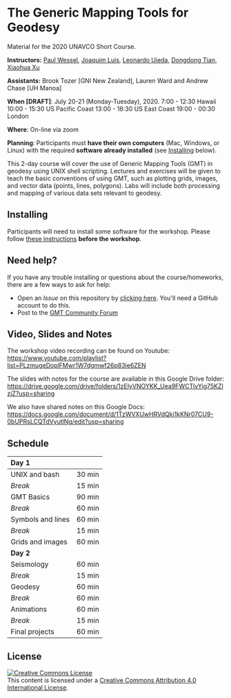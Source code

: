 # The Generic Mapping Tools for Geodesy

Material for the 2020 UNAVCO Short Course.

**Instructors:**
[Paul Wessel](http://www.soest.hawaii.edu/wessel/),
[Joaquim Luis](http://w3.ualg.pt/~jluis/),
[Leonardo Uieda](http://www.leouieda.com),
[Dongdong Tian](https://msu.edu/~tiandong/),
[Xiaohua Xu](https://www.researchgate.net/profile/Xiaohua_Xu7)

**Assistants:**
Brook Tozer [GNI New Zealand], Lauren Ward and Andrew Chase [UH Manoa]

**When [DRAFT]**:
July 20-21 (Monday-Tuesday), 2020.
7:00 - 12:30 Hawaii
10:00 - 15:30 US Pacific Coast
13:00 - 18:30 US East Coast
19:00 - 00:30 London

**Where**:
On-line via zoom

**Planning**:
Participants must **have their own computers** (Mac, Windows, or Linux) with the
required **software already installed** (see [Installing](#installing) below).

This 2-day course will cover the use of Generic Mapping Tools (GMT) in geodesy
using UNIX shell scripting. Lectures and exercises will be given to teach the
basic conventions of using GMT, such as plotting grids, images, and vector data
(points, lines, polygons). Labs will include both processing and mapping of
various data sets relevant to geodesy.

## Installing

Participants will need to install some software for the workshop.
Please follow
[these instructions](INSTALL.md)
**before the workshop**.

## Need help?

If you have any trouble installing or questions about the course/homeworks,
there are a few ways to ask for help:

* Open an *Issue* on this repository by
  [clicking here](https://github.com/GenericMappingTools/2020-unavco-course/issues/new/choose).
  You'll need a GitHub account to do this.
* Post to the [GMT Community Forum](https://forum.generic-mapping-tools.org/)

## Video, Slides and Notes

The workshop video recording can be found on Youtube:
https://www.youtube.com/playlist?list=PLzmugeDoplFMwr1W7dgmwf26p83ie6ZEN

The slides with notes for the course are available in this
Google Drive folder:
https://drive.google.com/drive/folders/1zElyVNOYKK_Uea9FWCTlvYig75KZlzjZ?usp=sharing

We also have shared notes on this Google Docs:
https://docs.google.com/document/d/1TzWVXUwHRVdQki1kKNr07CU9-0bUPRsLCQTdVyutlNg/edit?usp=sharing


## Schedule

| **Day 1** | |
|:----------|:-------------|
| UNIX and bash    | 30 min |
| *Break*         | 15 min |
| GMT Basics    | 90 min |
| *Break*      | 60 min |
| Symbols and lines      | 60 min |
| *Break*         | 15 min |
| Grids and images      | 60 min |
| **Day 2** |
| Seismology | 60 min |
| *Break*      | 15 min |
| Geodesy  | 60 min |
| *Break*      | 60 min |
| Animations      | 60 min |
| *Break*         | 15 min |
| Final projects      | 60 min |

## License

<a rel="license" href="http://creativecommons.org/licenses/by/4.0/"><img alt="Creative Commons License" style="border-width:0" src="https://i.creativecommons.org/l/by/4.0/88x31.png" /></a><br />This content is licensed under a
<a rel="license" href="http://creativecommons.org/licenses/by/4.0/">Creative Commons Attribution 4.0 International License</a>.
